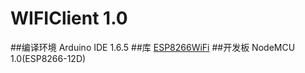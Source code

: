 WIFIClient 1.0
===============
##编译环境
Arduino IDE 1.6.5
##库
[ESP8266WiFi](/libraries/ESP8266WiFi)
##开发板
NodeMCU 1.0(ESP8266-12D)
